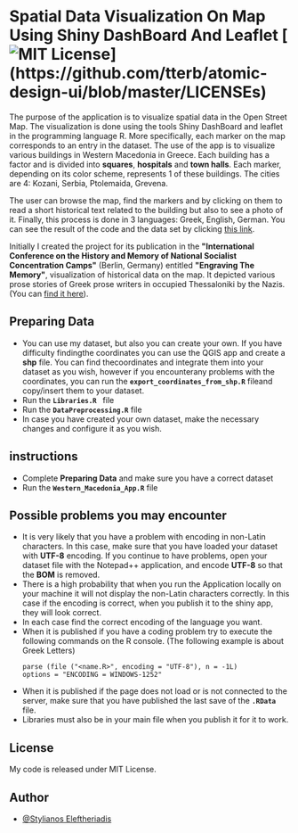 # Spatial Data Visualization On Map Using Shiny DashBoard And Leaflet  [![MIT License](https://img.shields.io/apm/l/atomic-design-ui.svg?)](https://github.com/tterb/atomic-design-ui/blob/master/LICENSEs)


The purpose of the application is to visualize spatial data in the Open Street Map. 
The visualization is done using the tools Shiny DashBoard and leaflet in the 
programming language R. More specifically, each marker on the map corresponds 
to an entry in the dataset. The use of the app is to visualize various buildings 
in Western Macedonia in Greece. Each building has a factor and is divided into **squares**,
**hospitals** and **town halls**. Each marker, depending on its color scheme, represents 1 of
these buildings. The cities are 4: Kozani, Serbia, Ptolemaida, Grevena. 

The user can browse the map, find the markers and by clicking on them to read a short historical
text related to the building but also to see a photo of it. Finally, this process is 
done in 3 languages: Greek, English, German. You can see the result of the code and the
data set by clicking [this link](https://stylianoseleftheriadis.shinyapps.io/WesterMacedonia).

Initially I created the project for its publication in the **"International Conference
on the History and Memory of National Socialist Concentration Camps"** (Berlin, Germany)
entitled **"Engraving The Memory"**, visualization of historical data on the map. 
It depicted various prose stories of Greek prose writers in occupied Thessaloniki by
the Nazis. (You can [find it here](https://skiaxtro.shinyapps.io/map2)).


##  Preparing Data 
- You can use my dataset, but also you can create your own. If you have difficulty findingthe coordinates you can use the QGIS app and create a **shp** file. You can find thecoordinates and integrate them into your dataset as you wish, however if you encounterany problems with the coordinates, you can run the **`export_coordinates_from_shp.R`** fileand copy/insert them to your dataset.
- Run the **`Libraries.R `** file
- Run the **`DataPreprocessing.R`** file
- In case you have created your own dataset, make the necessary changes and configure it as you wish.
## instructions
- Complete **Preparing Data** and make sure you have a correct dataset
- Run the **`Western_Macedonia_App.R`** file
## Possible problems you may encounter
- It is very likely that you have a problem with encoding in non-Latin characters.
  In this case, make sure that you have loaded your dataset with **UTF-8** encoding. 
  If you continue to have problems, open your dataset file with the Notepad++ application, 
  and encode **UTF-8** so that the **BOM** is removed.
- There is a high probability that when you run the Application locally on your machine it will
  not display the non-Latin characters correctly. In this case if the encoding is correct,
  when you publish it to the shiny app, they will look correct.
- In each case find the correct encoding of the language you want.
- When it is published if you have a coding problem try to execute the following commands on the R 
   console. (The following example is about Greek Letters)
  ```
  parse (file ("<name.R>", encoding = "UTF-8"), n = -1L)
  options = "ENCODING = WINDOWS-1252"
  ```
- When it is published if the page does not load or is not connected to the server,
   make sure that you have published the last save of the **`.RData`** file.
- Libraries must also be in your main file when you publish it for it to work.
## License
My code is released under MIT License.
## Author

- [@Stylianos Eleftheriadis](https://www.linkedin.com/in/stylianos-eleftheriadisdis/)

